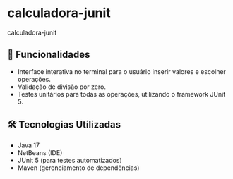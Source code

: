 # calculadora-junit
calculadora-junit

## 🚀 Funcionalidades

- Interface interativa no terminal para o usuário inserir valores e escolher operações.
- Validação de divisão por zero.
- Testes unitários para todas as operações, utilizando o framework JUnit 5.

## 🛠 Tecnologias Utilizadas

- Java 17
- NetBeans (IDE)
- JUnit 5 (para testes automatizados)
- Maven (gerenciamento de dependências)
